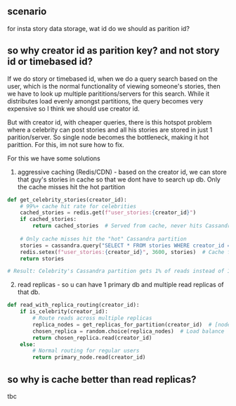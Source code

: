 ## scenario
for insta story data storage, wat id do we should as parition id?

## so why creator id as parition key? and not story id or timebased id?
If we do story or timebased id, when we do a query search based on the user, which is the normal functionality of viewing someone's stories, then we have to look up multiple parititions/servers for this search. While it distributes load evenly amongst partitions, the query becomes very expensive so I think we should use creator id.

But with creator id, with cheaper queries, there is this hotspot problem where a celebrity can post stories and all his stories are stored in just 1 parition/server. So single node becomes the bottleneck, making it hot parittion. For this, im not sure how to fix.

For this we have some solutions
1) aggressive caching (Redis/CDN) - based on the creator id, we can store that guy's stories in cache so that we dont have to search up db. Only the cache misses hit the hot partition
```py
def get_celebrity_stories(creator_id):
    # 99%+ cache hit rate for celebrities
    cached_stories = redis.get(f"user_stories:{creator_id}")
    if cached_stories:
        return cached_stories  # Served from cache, never hits Cassandra
    
    # Only cache misses hit the "hot" Cassandra partition
    stories = cassandra.query("SELECT * FROM stories WHERE creator_id = ?", creator_id)
    redis.setex(f"user_stories:{creator_id}", 3600, stories)  # Cache for 1 hour
    return stories

# Result: Celebrity's Cassandra partition gets 1% of reads instead of 100%
```
2) read replicas - so u can have 1 primary db and multiple read replicas of that db. 
```py
def read_with_replica_routing(creator_id):
    if is_celebrity(creator_id):
        # Route reads across multiple replicas
        replica_nodes = get_replicas_for_partition(creator_id)  # [node1, node2, node3]
        chosen_replica = random.choice(replica_nodes)  # Load balance
        return chosen_replica.read(creator_id)
    else:
        # Normal routing for regular users
        return primary_node.read(creator_id)
```

## so why is cache better than read replicas?
tbc 
